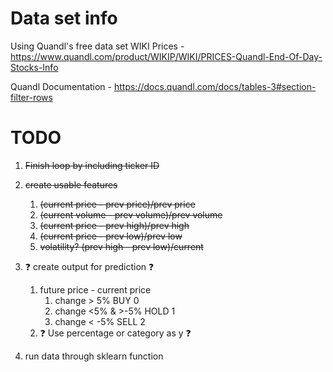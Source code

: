 # Data set info
Using Quandl's free data set WIKI Prices - https://www.quandl.com/product/WIKIP/WIKI/PRICES-Quandl-End-Of-Day-Stocks-Info

Quandl Documentation - https://docs.quandl.com/docs/tables-3#section-filter-rows

# TODO
1. ~~Finish loop by including ticker ID~~

2. ~~create usable features~~
    1. ~~(current price - prev price)/prev price~~
    2. ~~(current volume - prev volume)/prev volume~~
    3. ~~(current price - prev high)/prev high~~
    4. ~~(current price - prev low)/prev low~~
    5. ~~volatility? (prev high - prev low)/current~~

3. :question: create output for prediction :question:
    1. future price - current price 
        1. change > 5% BUY 0
        2. change <5% & >-5% HOLD 1
        3. change < -5% SELL 2
    2. :question: Use percentage or category as y :question:

4. run data through sklearn function

